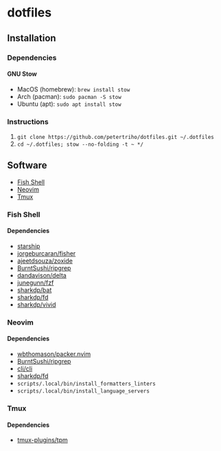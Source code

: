 # dotfiles

## Installation

### Dependencies

#### GNU Stow

- MacOS (homebrew): `brew install stow`
- Arch (pacman): `sudo pacman -S stow`
- Ubuntu (apt): `sudo apt install stow`

### Instructions

1. `git clone https://github.com/petertriho/dotfiles.git ~/.dotfiles`
2. `cd ~/.dotfiles; stow --no-folding -t ~ */`

## Software

- [Fish Shell](https://fishshell.com/)
- [Neovim](https://neovim.io/)
- [Tmux](https://github.com/tmux/tmux)

### Fish Shell

#### Dependencies

- [starship](https://starship.rs/)
- [jorgeburcaran/fisher](https://github.com/jorgebucaran/fisher)
- [ajeetdsouza/zoxide](https://github.com/ajeetdsouza/zoxide)
- [BurntSushi/ripgrep](https://github.com/BurntSushi/ripgrep)
- [dandavison/delta](https://github.com/dandavison/delta)
- [junegunn/fzf](https://github.com/junegunn/fzf)
- [sharkdp/bat](https://github.com/sharkdp/bat)
- [sharkdp/fd](https://github.com/sharkdp/fd)
- [sharkdp/vivid](https://github.com/sharkdp/vivid)

### Neovim

#### Dependencies

- [wbthomason/packer.nvim](https://github.com/wbthomason/packer.nvim)
- [BurntSushi/ripgrep](https://github.com/BurntSushi/ripgrep)
- [cli/cli](https://github.com/cli/cli)
- [sharkdp/fd](https://github.com/sharkdp/fd)
- `scripts/.local/bin/install_formatters_linters`
- `scripts/.local/bin/install_language_servers`

### Tmux

#### Dependencies

- [tmux-plugins/tpm](https://github.com/tmux-plugins/tpm)
